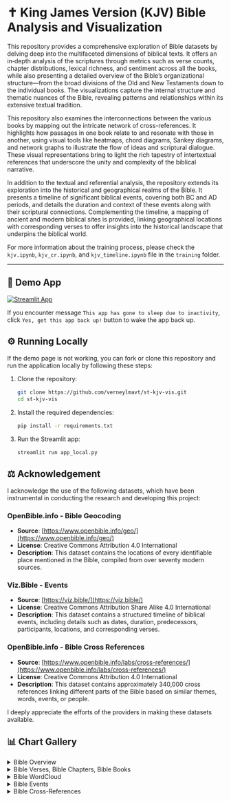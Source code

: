 # ✝️ King James Version (KJV) Bible Analysis and Visualization

This repository provides a comprehensive exploration of Bible datasets by delving deep into the multifaceted dimensions of biblical texts. It offers an in‐depth analysis of the scriptures through metrics such as verse counts, chapter distributions, lexical richness, and sentiment across all the books, while also presenting a detailed overview of the Bible’s organizational structure—from the broad divisions of the Old and New Testaments down to the individual books. The visualizations capture the internal structure and thematic nuances of the Bible, revealing patterns and relationships within its extensive textual tradition.

This repository also examines the interconnections between the various books by mapping out the intricate network of cross-references. It highlights how passages in one book relate to and resonate with those in another, using visual tools like heatmaps, chord diagrams, Sankey diagrams, and network graphs to illustrate the flow of ideas and scriptural dialogue. These visual representations bring to light the rich tapestry of intertextual references that underscore the unity and complexity of the biblical narrative.

In addition to the textual and referential analysis, the repository extends its exploration into the historical and geographical realms of the Bible. It presents a timeline of significant biblical events, covering both BC and AD periods, and details the duration and context of these events along with their scriptural connections. Complementing the timeline, a mapping of ancient and modern biblical sites is provided, linking geographical locations with corresponding verses to offer insights into the historical landscape that underpins the biblical world.

For more information about the training process, please check the `kjv.ipynb`, `kjv_cr.ipynb`, and `kjv_timeline.ipynb` file in the `training` folder.

---

## 🎈 Demo App

[![Streamlit App](https://static.streamlit.io/badges/streamlit_badge_black_white.svg)](https://verneylogyt-kjv-vis.streamlit.app/)

<!-- ![Demo GIF](https://github.com/verneylmavt/st-kjv-vis/blob/main/assets/demo.gif) -->

If you encounter message `This app has gone to sleep due to inactivity`, click `Yes, get this app back up!` button to wake the app back up.

## ⚙️ Running Locally

If the demo page is not working, you can fork or clone this repository and run the application locally by following these steps:

<!-- ### Prerequisites

Ensure you have the following installed:

- Python 3.8 or later
- pip (Python Package Installer)

### Installation Steps -->

1. Clone the repository:

   ```bash
   git clone https://github.com/verneylmavt/st-kjv-vis.git
   cd st-kjv-vis
   ```

2. Install the required dependencies:

   ```bash
   pip install -r requirements.txt
   ```

3. Run the Streamlit app:
   ```bash
   streamlit run app_local.py
   ```

## ⚖️ Acknowledgement

I acknowledge the use of the following datasets, which have been instrumental in conducting the research and developing this project:

<!-- ### King James Version Bible

- **Source**: [https://www.kaggle.com/datasets/kk99807/the-king-james-bible](https://www.kaggle.com/datasets/kk99807/the-king-james-bible)
- **License**: Creative Commons 1.0
- **Description**: This dataset contains the full text of King James Version Bible, one of the most widely read and referenced translations of the Bible. -->

### OpenBible.info - Bible Geocoding

- **Source**: [https://www.openbible.info/geo/](https://www.openbible.info/geo/)
- **License**: Creative Commons Attribution 4.0 International
- **Description**: This dataset contains the locations of every identifiable place mentioned in the Bible, compiled from over seventy modern sources.

### Viz.Bible - Events

- **Source**: [https://viz.bible/](https://viz.bible/)
- **License**: Creative Commons Attribution Share Alike 4.0 International
- **Description**: This dataset contains a structured timeline of biblical events, including details such as dates, duration, predecessors, participants, locations, and corresponding verses.

### OpenBible.info - Bible Cross References

- **Source**: [https://www.openbible.info/labs/cross-references/](https://www.openbible.info/labs/cross-references/)
- **License**: Creative Commons Attribution 4.0 International
- **Description**: This dataset contains approximately 340,000 cross references linking different parts of the Bible based on similar themes, words, events, or people.

I deeply appreciate the efforts of the providers in making these datasets available.

## 📊 Chart Gallery

<!-- <img src="https://github.com/verneylmavt/st-kjv-vis/blob/main/assets/screenshots/1.png" width="90%"></img>
<img src="https://github.com/verneylmavt/st-kjv-vis/blob/main/assets/screenshots/7.png" width="45%"></img>
<img src="https://github.com/verneylmavt/st-kjv-vis/blob/main/assets/screenshots/8.png" width="45%"></img>
<img src="https://github.com/verneylmavt/st-kjv-vis/blob/main/assets/screenshots/10_1.png" width="45%"></img>
<img src="https://github.com/verneylmavt/st-kjv-vis/blob/main/assets/screenshots/10_2.png" width="45%"></img>
<img src="https://github.com/verneylmavt/st-kjv-vis/blob/main/assets/screenshots/10_3.png" width="45%"></img>
<img src="https://github.com/verneylmavt/st-kjv-vis/blob/main/assets/screenshots/10_4.png" width="45%"></img>
<img src="https://github.com/verneylmavt/st-kjv-vis/blob/main/assets/screenshots/10_5.png" width="45%"></img> -->

<details>
  <summary>Bible Overview</summary>
  <p>
    <img src="https://github.com/verneylmavt/st-kjv-vis/blob/main/assets/models/figure_bible_overview.png"/>
  </p>
</details>

<details>
  <summary>Bible Verses, Bible Chapters, Bible Books</summary>
  <p>
    <img src="https://github.com/verneylmavt/st-kjv-vis/blob/main/assets/models/figure_verses_book.png"/>
    <img src="https://github.com/verneylmavt/st-kjv-vis/blob/main/assets/models/figure_chapters_book.png"/>
    <img src="https://github.com/verneylmavt/st-kjv-vis/blob/main/assets/models/figure_verses_chapter.png"/>
    <img src="https://github.com/verneylmavt/st-kjv-vis/blob/main/assets/models/figure_lex_rich_book.png"/>
    <img src="https://github.com/verneylmavt/st-kjv-vis/blob/main/assets/models/figure_snt_book.png"/>
  </p>
</details>

<details>
  <summary>Bible WordCloud</summary>
  <p>
    <img src="https://github.com/verneylmavt/st-kjv-vis/blob/main/assets/wordcloud/1.png" width="45%"></img>
    <img src="https://github.com/verneylmavt/st-kjv-vis/blob/main/assets/wordcloud/1_example.jpg" width="45%"></img>
    <img src="https://github.com/verneylmavt/st-kjv-vis/blob/main/assets/wordcloud/2.png" width="45%"></img>
    <img src="https://github.com/verneylmavt/st-kjv-vis/blob/main/assets/wordcloud/2_example.jpg" width="45%"></img>
    <img src="https://github.com/verneylmavt/st-kjv-vis/blob/main/assets/wordcloud/3.png" width="45%"></img>
    <img src="https://github.com/verneylmavt/st-kjv-vis/blob/main/assets/wordcloud/3_example.jpg" width="45%"></img>
    <img src="https://github.com/verneylmavt/st-kjv-vis/blob/main/assets/wordcloud/4.png" width="45%"></img>
    <img src="https://github.com/verneylmavt/st-kjv-vis/blob/main/assets/wordcloud/4_example.jpg" width="45%"></img>
    <img src="https://github.com/verneylmavt/st-kjv-vis/blob/main/assets/wordcloud/5.png" width="45%"></img>
    <img src="https://github.com/verneylmavt/st-kjv-vis/blob/main/assets/wordcloud/5_example.jpg" width="45%"></img>
    <img src="https://github.com/verneylmavt/st-kjv-vis/blob/main/assets/wordcloud/6.png" width="45%"></img>
    <img src="https://github.com/verneylmavt/st-kjv-vis/blob/main/assets/wordcloud/6_example.jpg" width="45%"></img>
    <img src="https://github.com/verneylmavt/st-kjv-vis/blob/main/assets/wordcloud/7.png" width="45%"></img>
    <img src="https://github.com/verneylmavt/st-kjv-vis/blob/main/assets/wordcloud/7_example.jpg" width="45%"></img>
  </p>
</details>

<details>
  <summary>Bible Events</summary>
  <p>
    <img src="https://github.com/verneylmavt/st-kjv-vis/blob/main/assets/models/figure_timeline_bc.png"/>
    <img src="https://github.com/verneylmavt/st-kjv-vis/blob/main/assets/models/figure_timeline_ad.png"/>
  </p>
</details>

<details>
  <summary>Bible Cross-References</summary>
  <p>
    <img src="https://github.com/verneylmavt/st-kjv-vis/blob/main/assets/models/figure_cr_hm.png"/>
    <img src="https://github.com/verneylmavt/st-kjv-vis/blob/main/assets/models/figure_cr_cd.png"/>
    <img src="https://github.com/verneylmavt/st-kjv-vis/blob/main/assets/models/figure_cr_sd.png"/>
    <img src="https://github.com/verneylmavt/st-kjv-vis/blob/main/assets/models/figure_cr_ng.png"/>
    <img src="https://github.com/verneylmavt/st-kjv-vis/blob/main/assets/models/figure_cr_ng_spiral.png"/>
    <img src="https://github.com/verneylmavt/st-kjv-vis/blob/main/assets/models/figure_cr_ng_snail.png"/>
  </p>
</details>
